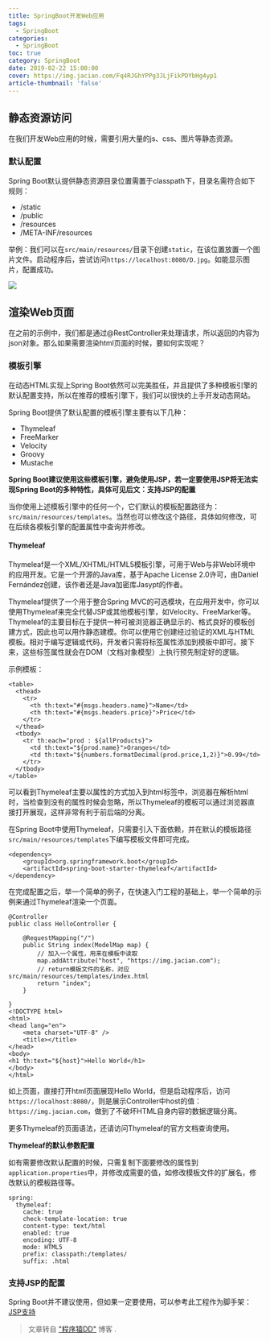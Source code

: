 ```yaml
---
title: SpringBoot开发Web应用
tags:
  - SpringBoot
categories:
  - SpringBoot
toc: true
category: SpringBoot
date: 2019-02-22 15:00:00
cover: https://img.jacian.com/Fq4RJGhYPPg3JLjFikPDYbHg4yp1
article-thumbnail: 'false'
---
```


## 静态资源访问

在我们开发Web应用的时候，需要引用大量的js、css、图片等静态资源。<!-- more -->

### 默认配置

Spring Boot默认提供静态资源目录位置需置于classpath下，目录名需符合如下规则：

- /static
- /public
- /resources
- /META-INF/resources

举例：我们可以在`src/main/resources/`目录下创建`static`，在该位置放置一个图片文件。启动程序后，尝试访问`https://localhost:8080/D.jpg`。如能显示图片，配置成功。

![](https://img.jacian.com/20190521113104.png)

## 渲染Web页面

在之前的示例中，我们都是通过@RestController来处理请求，所以返回的内容为json对象。那么如果需要渲染html页面的时候，要如何实现呢？

### 模板引擎

在动态HTML实现上Spring Boot依然可以完美胜任，并且提供了多种模板引擎的默认配置支持，所以在推荐的模板引擎下，我们可以很快的上手开发动态网站。

Spring Boot提供了默认配置的模板引擎主要有以下几种：

- Thymeleaf
- FreeMarker
- Velocity
- Groovy
- Mustache

**Spring Boot建议使用这些模板引擎，避免使用JSP，若一定要使用JSP将无法实现Spring Boot的多种特性，具体可见后文：支持JSP的配置**

当你使用上述模板引擎中的任何一个，它们默认的模板配置路径为：`src/main/resources/templates`。当然也可以修改这个路径，具体如何修改，可在后续各模板引擎的配置属性中查询并修改。

#### Thymeleaf

Thymeleaf是一个XML/XHTML/HTML5模板引擎，可用于Web与非Web环境中的应用开发。它是一个开源的Java库，基于Apache License 2.0许可，由Daniel Fernández创建，该作者还是Java加密库Jasypt的作者。

Thymeleaf提供了一个用于整合Spring MVC的可选模块，在应用开发中，你可以使用Thymeleaf来完全代替JSP或其他模板引擎，如Velocity、FreeMarker等。Thymeleaf的主要目标在于提供一种可被浏览器正确显示的、格式良好的模板创建方式，因此也可以用作静态建模。你可以使用它创建经过验证的XML与HTML模板。相对于编写逻辑或代码，开发者只需将标签属性添加到模板中即可。接下来，这些标签属性就会在DOM（文档对象模型）上执行预先制定好的逻辑。

示例模板：

```
<table>
  <thead>
    <tr>
      <th th:text="#{msgs.headers.name}">Name</td>
      <th th:text="#{msgs.headers.price}">Price</td>
    </tr>
  </thead>
  <tbody>
    <tr th:each="prod : ${allProducts}">
      <td th:text="${prod.name}">Oranges</td>
      <td th:text="${numbers.formatDecimal(prod.price,1,2)}">0.99</td>
    </tr>
  </tbody>
</table>
```

可以看到Thymeleaf主要以属性的方式加入到html标签中，浏览器在解析html时，当检查到没有的属性时候会忽略，所以Thymeleaf的模板可以通过浏览器直接打开展现，这样非常有利于前后端的分离。

在Spring Boot中使用Thymeleaf，只需要引入下面依赖，并在默认的模板路径`src/main/resources/templates`下编写模板文件即可完成。

```
<dependency>
	<groupId>org.springframework.boot</groupId>
	<artifactId>spring-boot-starter-thymeleaf</artifactId>
</dependency>
```

在完成配置之后，举一个简单的例子，在快速入门工程的基础上，举一个简单的示例来通过Thymeleaf渲染一个页面。

```
@Controller
public class HelloController {

    @RequestMapping("/")
    public String index(ModelMap map) {
        // 加入一个属性，用来在模板中读取
        map.addAttribute("host", "https://img.jacian.com");
        // return模板文件的名称，对应src/main/resources/templates/index.html
        return "index";  
    }

}
<!DOCTYPE html>
<html>
<head lang="en">
    <meta charset="UTF-8" />
    <title></title>
</head>
<body>
<h1 th:text="${host}">Hello World</h1>
</body>
</html>
```

如上页面，直接打开html页面展现Hello World，但是启动程序后，访问`https://localhost:8080/`，则是展示Controller中host的值：`https://img.jacian.com`，做到了不破坏HTML自身内容的数据逻辑分离。

更多Thymeleaf的页面语法，还请访问Thymeleaf的官方文档查询使用。

**Thymeleaf的默认参数配置**

如有需要修改默认配置的时候，只需复制下面要修改的属性到`application.properties`中，并修改成需要的值，如修改模板文件的扩展名，修改默认的模板路径等。

```
spring:
  thymeleaf:
    cache: true
    check-template-location: true
    content-type: text/html
    enabled: true
    encoding: UTF-8
    mode: HTML5
    prefix: classpath:/templates/
    suffix: .html
```

### 支持JSP的配置

Spring Boot并不建议使用，但如果一定要使用，可以参考此工程作为脚手架：[JSP支持](https://github.com/spring-projects/spring-boot/tree/v1.3.2.RELEASE/spring-boot-samples/spring-boot-sample-web-jsp)



> 文章转自 ["程序猿DD"](https://blog.didispace.com/) 博客 .